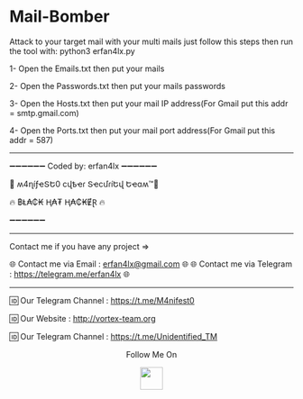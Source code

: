 # Mail-Bomber
Attack to your target mail with your multi mails just follow this steps then run the tool with: python3 erfan4lx.py

1- Open the Emails.txt then put your mails 

2- Open the Passwords.txt then put your mails passwords  

3- Open the Hosts.txt then put your mail IP address(For Gmail put this addr = smtp.gmail.com) 

4- Open the Ports.txt then put your mail port address(For Gmail put this addr = 587) 
***

➖➖➖➖➖➖
Coded by: erfan4lx
➖➖➖➖➖➖

👊 ʍ4ղíƒҽՏԵ0 ϲվҍҽɾ ՏҽϲմɾíԵվ Եҽɑʍ™💪

🔥 ฿Ⱡ₳₵₭ Ⱨ₳₮ Ⱨ₳₵₭ɆⱤ 🔥

➖➖➖➖➖➖

***
Contact me if you have any project   =>

🌐 Contact me via Email : erfan4lx@gmail.com 🌐 
🌐 Contact me via Telegram : https://telegram.me/erfan4lx 🌐
***

🆔 Our Telegram Channel : https://t.me/M4nifest0

🆔 Our Website : http://vortex-team.org

🆔 Our Telegram Channel : https://t.me/Unidentified_TM

<p align="center">
  Follow Me On
</p>
<p align="center">
  <a href="https://www.youtube.com/channel/UCHL7e6sD1eXIBIvjBYnXYEQ/videos?view_as=subscriber">
    <img src="https://www.iconsdb.com/icons/preview/black/youtube-4-xxl.png" width="40" height="40">
  </a>
</p>
